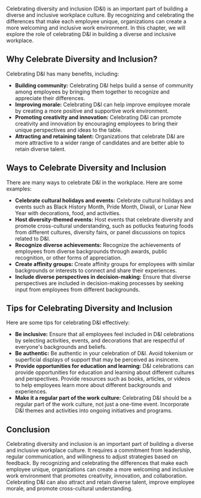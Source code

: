 
Celebrating diversity and inclusion (D\&I) is an important part of building a diverse and inclusive workplace culture. By recognizing and celebrating the differences that make each employee unique, organizations can create a more welcoming and inclusive work environment. In this chapter, we will explore the role of celebrating D\&I in building a diverse and inclusive workplace.

Why Celebrate Diversity and Inclusion?
--------------------------------------

Celebrating D\&I has many benefits, including:

* **Building community:** Celebrating D\&I helps build a sense of community among employees by bringing them together to recognize and appreciate their differences.
* **Improving morale:** Celebrating D\&I can help improve employee morale by creating a more positive and supportive work environment.
* **Promoting creativity and innovation:** Celebrating D\&I can promote creativity and innovation by encouraging employees to bring their unique perspectives and ideas to the table.
* **Attracting and retaining talent:** Organizations that celebrate D\&I are more attractive to a wider range of candidates and are better able to retain diverse talent.

Ways to Celebrate Diversity and Inclusion
-----------------------------------------

There are many ways to celebrate D\&I in the workplace. Here are some examples:

* **Celebrate cultural holidays and events:** Celebrate cultural holidays and events such as Black History Month, Pride Month, Diwali, or Lunar New Year with decorations, food, and activities.
* **Host diversity-themed events:** Host events that celebrate diversity and promote cross-cultural understanding, such as potlucks featuring foods from different cultures, diversity fairs, or panel discussions on topics related to D\&I.
* **Recognize diverse achievements:** Recognize the achievements of employees from diverse backgrounds through awards, public recognition, or other forms of appreciation.
* **Create affinity groups:** Create affinity groups for employees with similar backgrounds or interests to connect and share their experiences.
* **Include diverse perspectives in decision-making:** Ensure that diverse perspectives are included in decision-making processes by seeking input from employees from different backgrounds.

Tips for Celebrating Diversity and Inclusion
--------------------------------------------

Here are some tips for celebrating D\&I effectively:

* **Be inclusive:** Ensure that all employees feel included in D\&I celebrations by selecting activities, events, and decorations that are respectful of everyone's backgrounds and beliefs.
* **Be authentic:** Be authentic in your celebration of D\&I. Avoid tokenism or superficial displays of support that may be perceived as insincere.
* **Provide opportunities for education and learning:** D\&I celebrations can provide opportunities for education and learning about different cultures and perspectives. Provide resources such as books, articles, or videos to help employees learn more about different backgrounds and experiences.
* **Make it a regular part of the work culture:** Celebrating D\&I should be a regular part of the work culture, not just a one-time event. Incorporate D\&I themes and activities into ongoing initiatives and programs.

Conclusion
----------

Celebrating diversity and inclusion is an important part of building a diverse and inclusive workplace culture. It requires a commitment from leadership, regular communication, and willingness to adjust strategies based on feedback. By recognizing and celebrating the differences that make each employee unique, organizations can create a more welcoming and inclusive work environment that promotes creativity, innovation, and collaboration. Celebrating D\&I can also attract and retain diverse talent, improve employee morale, and promote cross-cultural understanding.
